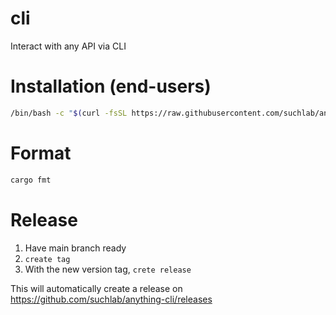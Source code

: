 # cli

Interact with any API via CLI

# Installation (end-users)

```sh
/bin/bash -c "$(curl -fsSL https://raw.githubusercontent.com/suchlab/anything-cli/HEAD/install/install.sh)" -- --cmd "my-command" --base-url "https://example.com"
```

# Format

```sh
cargo fmt
```

# Release
1. Have main branch ready
2. `create tag`
3. With the new version tag, `crete release`

This will automatically create a release on https://github.com/suchlab/anything-cli/releases
